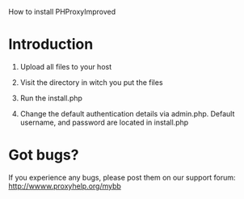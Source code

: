 How to install PHProxyImproved

# Introduction #
1. Upload all files to your host

2. Visit the directory in witch you put the files

3. Run the install.php

4. Change the default authentication details via admin.php. Default username, and password are located in install.php

# Got bugs? #
If you experience any bugs, please post them on our support forum: http://wwww.proxyhelp.org/mybb